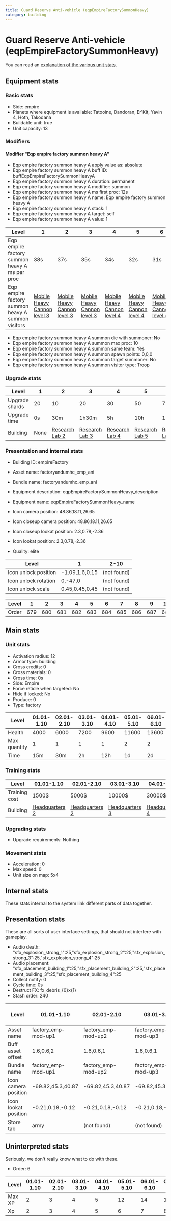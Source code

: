 ```yaml
---
title: Guard Reserve Anti-vehicle (eqpEmpireFactorySummonHeavy)
category: building
---
```


# Guard Reserve Anti-vehicle (eqpEmpireFactorySummonHeavy)

You can read an [explanation  of the various unit stats](unitexplained.md).

## Equipment stats

### Basic stats

  * Side: empire
  * Planets where equipment is available: Tatooine, Dandoran, Er'Kit, Yavin 4, Hoth, Takodana
  * Buildable unit: true
  * Unit capacity: 13

### Modifiers

#### Modifier "Eqp empire factory summon heavy A"

  * Eqp empire factory summon heavy A apply value as: absolute
  * Eqp empire factory summon heavy A buff ID: buffEqpEmpireFactorySummonHeavyA
  * Eqp empire factory summon heavy A duration: permanent
  * Eqp empire factory summon heavy A modifier: summon
  * Eqp empire factory summon heavy A ms first proc: 12s
  * Eqp empire factory summon heavy A name: Eqp empire factory summon heavy A
  * Eqp empire factory summon heavy A stack: 1
  * Eqp empire factory summon heavy A target: self
  * Eqp empire factory summon heavy A value: 1

|Level                                            |1                                      |2                                      |3                                      |4                                      |5                                      |6                                      |7                                      |8                                      |9                                      |10                                     |
|-------------------------------------------------|---------------------------------------|---------------------------------------|---------------------------------------|---------------------------------------|---------------------------------------|---------------------------------------|---------------------------------------|---------------------------------------|---------------------------------------|---------------------------------------|
|Eqp empire factory summon heavy A ms per proc    |38s                                    |37s                                    |35s                                    |34s                                    |32s                                    |31s                                    |29s                                    |28s                                    |26s                                    |25s                                    |
|Eqp empire factory summon heavy A summon visitors|[Mobile Heavy Cannon level 3](MHC.html)|[Mobile Heavy Cannon level 3](MHC.html)|[Mobile Heavy Cannon level 3](MHC.html)|[Mobile Heavy Cannon level 4](MHC.html)|[Mobile Heavy Cannon level 4](MHC.html)|[Mobile Heavy Cannon level 4](MHC.html)|[Mobile Heavy Cannon level 5](MHC.html)|[Mobile Heavy Cannon level 5](MHC.html)|[Mobile Heavy Cannon level 5](MHC.html)|[Mobile Heavy Cannon level 5](MHC.html)|


  * Eqp empire factory summon heavy A summon die with summoner: No
  * Eqp empire factory summon heavy A summon max proc: 10
  * Eqp empire factory summon heavy A summon same team: Yes
  * Eqp empire factory summon heavy A summon spawn points: 0,0,0
  * Eqp empire factory summon heavy A summon target summoner: No
  * Eqp empire factory summon heavy A summon visitor type: Troop

### Upgrade stats

|Level         |1   |2                                      |3                                      |4                                      |5                                      |6                                      |7                                      |8                                      |9                                      |10                                      |
|--------------|----|---------------------------------------|---------------------------------------|---------------------------------------|---------------------------------------|---------------------------------------|---------------------------------------|---------------------------------------|---------------------------------------|----------------------------------------|
|Upgrade shards|20  |10                                     |20                                     |30                                     |50                                     |70                                     |100                                    |130                                    |180                                    |220                                     |
|Upgrade time  |0s  |30m                                    |1h30m                                  |5h                                     |10h                                    |1d12h                                  |2d12h                                  |3d12h                                  |5d                                     |1w1d                                    |
|Building      |None|[Research Lab 2](empireOffenseLab.html)|[Research Lab 3](empireOffenseLab.html)|[Research Lab 4](empireOffenseLab.html)|[Research Lab 5](empireOffenseLab.html)|[Research Lab 6](empireOffenseLab.html)|[Research Lab 7](empireOffenseLab.html)|[Research Lab 8](empireOffenseLab.html)|[Research Lab 9](empireOffenseLab.html)|[Research Lab 10](empireOffenseLab.html)|


### Presentation and internal stats

  * Building ID: empireFactory

  * Asset name: factoryandumhc_emp_ani
  * Bundle name: factoryandumhc_emp_ani
  * Equipment description: eqpEmpireFactorySummonHeavy_description
  * Equipment name: eqpEmpireFactorySummonHeavy_name
  * Icon camera position: 48.86,18.11,26.65
  * Icon closeup camera position: 48.86,18.11,26.65
  * Icon closeup lookat position: 2.3,0.78,-2.36
  * Icon lookat position: 2.3,0.78,-2.36
  * Quality: elite

|Level               |1             |2-10       |
|--------------------|--------------|-----------|
|Icon unlock position|-1.09,1.6,0.15|(not found)|
|Icon unlock rotation|0,-47,0       |(not found)|
|Icon unlock scale   |0.45,0.45,0.45|(not found)|


|Level|1  |2  |3  |4  |5  |6  |7  |8  |9  |10 |
|-----|---|---|---|---|---|---|---|---|---|---|
|Order|679|680|681|682|683|684|685|686|687|688|


## Main stats

### Unit stats

  * Activation radius: 12
  * Armor type: building
  * Cross credits: 0
  * Cross materials: 0
  * Cross time: 0s
  * Side: Empire
  * Force reticle when targeted: No
  * Hide if locked: No
  * Produce: 0
  * Type: factory

|Level       |01.01-1.10|02.01-2.10|03.01-3.10|04.01-4.10|05.01-5.10|06.01-6.10|07.01-7.10|08.01-8.10|09.01-9.10|10.01-10.10|
|------------|----------|----------|----------|----------|----------|----------|----------|----------|----------|-----------|
|Health      |4000      |6000      |7200      |9600      |11600     |13600     |15600     |17600     |19600     |21600      |
|Max quantity|1         |1         |1         |1         |2         |2         |2         |2         |2         |3          |
|Time        |15m       |30m       |2h        |12h       |1d        |2d        |3d        |4d        |1w        |1w5d       |


### Training stats

|Level        |01.01-1.10                     |02.01-2.10                     |03.01-3.10                     |04.01-4.10                     |05.01-5.10                     |06.01-6.10                     |07.01-7.10                     |08.01-8.10                     |09.01-9.10                     |10.01-10.10                     |
|-------------|-------------------------------|-------------------------------|-------------------------------|-------------------------------|-------------------------------|-------------------------------|-------------------------------|-------------------------------|-------------------------------|--------------------------------|
|Training cost|1500$                          |5000$                          |10000$                         |30000$                         |75000$                         |275000$                        |400000$                        |800000$                        |2000000$                       |3500000$                        |
|Building     |[Headquarters 2](empireHQ.html)|[Headquarters 2](empireHQ.html)|[Headquarters 3](empireHQ.html)|[Headquarters 4](empireHQ.html)|[Headquarters 5](empireHQ.html)|[Headquarters 6](empireHQ.html)|[Headquarters 7](empireHQ.html)|[Headquarters 8](empireHQ.html)|[Headquarters 9](empireHQ.html)|[Headquarters 10](empireHQ.html)|


### Upgrading stats

  * Upgrade requirements: Nothing

### Movement stats

  * Acceleration: 0
  * Max speed: 0
  * Unit size on map: 5x4

## Internal stats

These stats internal to the system link different parts of data together.


## Presentation stats

These are all sorts of user interface settings, that should not interfere with gameplay.

  * Audio death: "sfx_explosion_strong_1":25,"sfx_explosion_strong_2":25,"sfx_explosion_strong_3":25,"sfx_explosion_strong_4":25
  * Audio placement: "sfx_placement_building_1":25,"sfx_placement_building_2":25,"sfx_placement_building_3":25,"sfx_placement_building_4":25
  * Collect notify: 0
  * Cycle time: 0s
  * Destruct FX: fx_debris_{0}x{1}
  * Stash order: 240

|Level               |01.01-1.10         |02.01-2.10         |03.01-3.10         |04.01-4.10         |05.01-5.10         |06.01-6.10         |07.01-7.10, 8.01-8.10, 9.01-9.10, 10.01-10.10|
|--------------------|-------------------|-------------------|-------------------|-------------------|-------------------|-------------------|---------------------------------------------|
|Asset name          |factory_emp-mod-up1|factory_emp-mod-up2|factory_emp-mod-up3|factory_emp-mod-up4|factory_emp-mod-up5|factory_emp-mod-up6|factory_emp-mod-up7                          |
|Buff asset offset   |1.6,0.6,2          |1.6,0.6,1          |1.6,0.6,1          |1.6,0.6,1          |1.6,0.8,1          |1.6,1.6,1          |1.6,1.6,1                                    |
|Bundle name         |factory_emp-mod-up1|factory_emp-mod-up2|factory_emp-mod-up3|factory_emp-mod-up4|factory_emp-mod-up5|factory_emp-mod-up6|factory_emp-mod-up7                          |
|Icon camera position|-69.82,45.3,40.87  |-69.82,45.3,40.87  |-69.82,45.3,40.87  |-69.6,45.97,40.82  |-69.6,45.97,40.82  |-68.83,47.24,40.58 |-68.83,47.24,40.58                           |
|Icon lookat position|-0.21,0.18,-0.12   |-0.21,0.18,-0.12   |-0.21,0.18,-0.12   |0.01,0.85,-0.17    |0.01,0.85,-0.17    |0.78,2.12,-0.41    |0.78,2.12,-0.41                              |
|Store tab           |army               |(not found)        |(not found)        |(not found)        |(not found)        |(not found)        |(not found)                                  |


## Uninterpreted stats

Seriously, we don't really know what to do with these.

  * Order: 6

|Level |01.01-1.10|02.01-2.10|03.01-3.10|04.01-4.10|05.01-5.10|06.01-6.10|07.01-7.10|08.01-8.10|09.01-9.10|10.01-10.10|
|------|----------|----------|----------|----------|----------|----------|----------|----------|----------|-----------|
|Max XP|2         |3         |4         |5         |12        |14        |16        |18        |20        |33         |
|Xp    |2         |3         |4         |5         |6         |7         |8         |9         |10        |11         |


